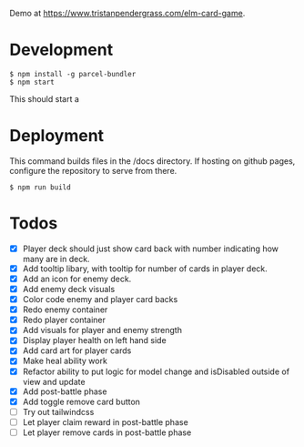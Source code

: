 Demo at https://www.tristanpendergrass.com/elm-card-game.

# Development

```
$ npm install -g parcel-bundler
$ npm start
```

This should start a

# Deployment

This command builds files in the /docs directory. If hosting on github pages, configure the repository to serve from there.

```
$ npm run build
```

# Todos

- [x] Player deck should just show card back with number indicating how many are in deck.
- [x] Add tooltip libary, with tooltip for number of cards in player deck.
- [x] Add an icon for enemy deck.
- [x] Add enemy deck visuals
- [x] Color code enemy and player card backs
- [x] Redo enemy container
- [x] Redo player container
- [x] Add visuals for player and enemy strength
- [x] Display player health on left hand side
- [x] Add card art for player cards
- [x] Make heal ability work
- [x] Refactor ability to put logic for model change and isDisabled outside of view and update
- [x] Add post-battle phase
- [x] Add toggle remove card button
- [ ] Try out tailwindcss
- [ ] Let player claim reward in post-battle phase
- [ ] Let player remove cards in post-battle phase
